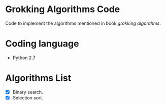 # Grokking Algorithms Code
Code to implement the algorithms mentioned in book *grokking algorithms*.

# Coding language
- Python 2.7

# Algorithms List
- [x] Binary search.
- [x] Selection sort.
